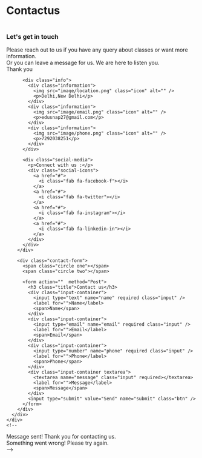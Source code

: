 # Contactus
<?php
if (isset($_POST['submit'])) {

 $name=$_POST['name'];
 $email=$_POST['email'];
 $phone=$_POST['phone'];
 $message=$_POST['message'];
 $to='ranjansameer928@gmail.com'; 
 $sub="NAME: {$name}  EMAIL:   {$email} phone:   {$phone}  message:   {$message}";

$mymail=mail($to,$name,$sub);
 if ($mymail) {
?>
<script>
  alert('successfuly sended');
</script>
<?php
}else {
  ?>
  <script>
    alert('something went wrong')
  </script>
  <?php
}
}
?>
<!DOCTYPE html>
<html lang="en">
  <head>
    <meta charset="UTF-8" />
    <meta name="viewport" content="width=device-width, initial-scale=1.0" />
    <title>Contact Form</title>
    <link rel="stylesheet" href="css/contactus.css"/>
    <script
      src="https://kit.fontawesome.com/64d58efce2.js"
      crossorigin="anonymous"
    ></script>
  </head>
  <body>
    <div class="container">
      <span class="big-circle"></span>
      <img src="image/shape.png" class="square" alt="" />
      <div class="form">
        <div class="contact-info">
          <h3 class="title">Let's get in touch</h3>
          <p class="text">
            Please reach out to us if you have any query about classes or want more information. 
<br>
            Or you can leave a message for us. We are here to listen you. 
            <br>
            Thank you
          </p>

          <div class="info">
            <div class="information">
              <img src="image/location.png" class="icon" alt="" />
              <p>Delhi,New Delhi</p>
            </div>
            <div class="information">
              <img src="image/email.png" class="icon" alt="" />
              <p>edusnap27@gmail.com</p>
            </div>
            <div class="information">
              <img src="image/phone.png" class="icon" alt="" />
              <p>7292038251</p>
            </div>
          </div>

          <div class="social-media">
            <p>Connect with us :</p>
            <div class="social-icons">
              <a href="#">
                <i class="fab fa-facebook-f"></i>
              </a>
              <a href="#">
                <i class="fab fa-twitter"></i>
              </a>
              <a href="#">
                <i class="fab fa-instagram"></i>
              </a>
              <a href="#">
                <i class="fab fa-linkedin-in"></i>
              </a>
            </div>
          </div>
        </div>

        <div class="contact-form">
          <span class="circle one"></span>
          <span class="circle two"></span>

          <form action=""  method="Post">
            <h3 class="title">Contact us</h3>
            <div class="input-container">
              <input type="text" name="name" required class="input" />
              <label for="">Name</label>
              <span>Name</span>
            </div>
            <div class="input-container">
              <input type="email" name="email" required class="input" />
              <label for="">Email</label>
              <span>Email</span>
            </div>
            <div class="input-container">
              <input type="number" name="phone" required class="input" />
              <label for="">Phone</label>
              <span>Phone</span>
            </div>
            <div class="input-container textarea">
              <textarea name="message" class="input" required></textarea>
              <label for="">Message</label>
              <span>Message</span>
            </div>
            <input type="submit" value="Send" name="submit" class="btn" />
          </form>
        </div>
      </div>
    </div>
    <!--
 <div class="alert-success">
   <span>Message sent! Thank you for contacting us.</span>
 </div> 
 <div class="alert-error">
  <span>Something went wrong! Please try again.</span>
</div>
-->
    <script src="js/contactus.js"></script>
  </body>
</html>
